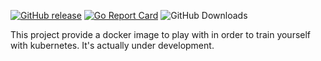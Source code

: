 [![GitHub release](https://img.shields.io/github/release/sgaunet/kubetrainer.svg)](https://github.com/sgaunet/kubetrainer/releases/latest)
[![Go Report Card](https://goreportcard.com/badge/github.com/sgaunet/kubetrainer)](https://goreportcard.com/report/github.com/sgaunet/kubetrainer)
![GitHub Downloads](https://img.shields.io/github/downloads/sgaunet/kubetrainer/total)

This project provide a docker image to play with in order to train yourself with kubernetes. It's actually under development.

